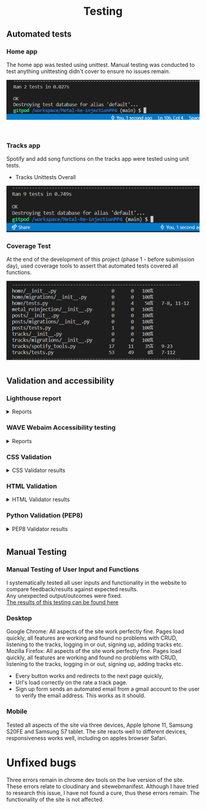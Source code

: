 <h1 align=center>Testing</h1>


## **Automated tests**

### **Home app** 

The home app was tested using unittest.
Manual testing was conducted to test anything unittesting didn't cover to ensure no issues remain.

<p><img src="static/assets/img/readme_img/testing_img/homepageunittest.png"></p>

<br>

### **Tracks app** 

Spotify and add song functions on the tracks app were tested using unit tests.

  * Tracks Unittests Overall
<p><img src="static/assets/img/readme_img/testing_img/full-unittest.png"></p>


### **Coverage Test**

At the end of the development of this project (phase 1 - before submission day), used coverage tools to assert that automated tests covered all functions.

<p><img src="static/assets/img/readme_img/testing_img/coverage-report.png"></p>

#
## **Validation and accessibility**

### **Lighthouse report**
<details>
  <summary>Reports</summary>
  
  All pages of the app were tested using the lighthouse function built in to the Google Chrome browser on incognito mode.
  
  <img width="300" src="static/assets/img/readme_img/testing_img/home-page-loggedout.png">
  <img width="300" src="static/assets/img/readme_img/testing_img/home-page-loggedin.png">
  <img width="300" src="static/assets/img/readme_img/testing_img/signin-page.png">
  <img width="300" src="static/assets/img/readme_img/testing_img/tracklistpage.png">
  <img width="300" src="static/assets/img/readme_img/testing_img/ratetrack-page.png">
  <img width="300" src="static/assets/img/readme_img/testing_img/mytracks-page.png">
  <img width="300" src="static/assets/img/readme_img/testing_img/addtrack-page.png">
 
  
  The low score on `Rate a track` with 74 for accessibility, is due to the embedded spotify url.

</details>
  
### **WAVE Webaim Accessibility testing**
<details>
  <summary>Reports</summary>

  ### **Accessibility report**
  The WAVE tool was used to test all pages on the app.
  Some errors repeat over each page tested, these were due to the social links not having text as they are fontawesome links.
  As before a summary of results is shown as well as links to the individual results.  
    
    
  [link to home page WAVE result](https://wave.webaim.org/report#/https://metal-re-injection.herokuapp.com/)  
  [link to login page WAVE result](https://wave.webaim.org/report#/https://metal-re-injection.herokuapp.com/accounts/login/)  
  [link to signup page WAVE result](https://wave.webaim.org/report#/https://metal-re-injection.herokuapp.com/accounts/signup/)  
  [link to tracklist page WAVE result](https://wave.webaim.org/report#/https://metal-re-injection.herokuapp.com/tracks/song-list/)  
  [link to rate a track page WAVE result](https://wave.webaim.org/report#/https://metal-re-injection.herokuapp.com/tracks/single-song/48/)

  There were 2 parts of the site that were inaccesible and due to this I was unable to check them with the tool. 
  * These were:
    - Mytracks page, Internal server error. 
    - Rate a track page, User must be signed in, WAVE wouldn't allow me to sign in.
    
</details>

  ### **CSS Validation**
  <details>
  <summary>CSS Validator results</summary>
  Only the custom CSS file was tested (style.css)
  <img width="600" src="static/assets/img/readme_img/testing_img/CSSvalidator.png">
  
  </details>
  
 ### **HTML Validation**  
  <details>
  <summary>HTML Validator results</summary>
  All HTML was passed through the validator retreived from the source code within devtools on Chrome.

  [link to w3c validator result](https://validator.w3.org/nu/?showsource=yes&showoutline=yes&showimagereport=yes&doc=https%3A%2F%2Fmetal-re-injection.herokuapp.com%2F)
  
  </details>
  
 ### **Python Validation (PEP8)**
  <details>
  <summary>PEP8 Validator results</summary>

###  **Metal-Re-injection App**

<p float="left">
        <img src="static/assets/img/readme_img/testing_img/PEP8/MRIasgi.png" width="400" height="200"/>
        <img src="static/assets/img/readme_img/testing_img/PEP8/MRIsettings.png" width="400" height="200"/>
        <img src="static/assets/img/readme_img/testing_img/PEP8/MRIWsgi.png" width="400" height="200"/>
        <img src="static/assets/img/readme_img/testing_img/PEP8/MRI-Views.png" width="400" height="200"/>
        <img src="static/assets/img/readme_img/testing_img/PEP8/MRI-Urls.png" width="400" height="200"/>
</p>

All files for metal-re-injection passed through PEP8 without errors

###  **Home App**

<p float="left">
        <img src="static/assets/img/readme_img/testing_img/PEP8/HOMEviews.png" width="400" height="200"/>
        <img src="static/assets/img/readme_img/testing_img/PEP8/HOMEurls.png" width="400" height="200"/>
        <img src="static/assets/img/readme_img/testing_img/PEP8/HOMEtests.png" width="400" height="200"/>
</p>

All files for home app passed through PEP8 without errors

### **Tracks App**

<p float="left">
        <img src="static/assets/img/readme_img/testing_img/PEP8/TRACKSadmin.png" width="400" height="200"/>
        <img src="static/assets/img/readme_img/testing_img/PEP8/TRACKSapps.png" width="400" height="200"/>
        <img src="static/assets/img/readme_img/testing_img/PEP8/TRACKSforms.png" width="400" height="200"/>
        <img src="static/assets/img/readme_img/testing_img/PEP8/TRACKSmodels.png" width="400" height="200"/>
        <img src="static/assets/img/readme_img/testing_img/PEP8/TRACKSspotipytools.png" width="400" height="200"/>
        <img src="static/assets/img/readme_img/testing_img/PEP8/TRACKSurls.png" width="400" height="200"/>
        <img src="static/assets/img/readme_img/testing_img/PEP8/TRACKSviews.png" width="400" height="200"/>
        <img src="static/assets/img/readme_img/testing_img/PEP8/TRACKStests.png" width="400" height="200"/>
</p>

All files for Tracks app passed through PEP8 except one, Tracks/tests.py.<br>
The errors related to line length, the tested urls in the file cannot be split onto the next line to conform with pylint and pep8,
I do not consider these errors to have any impact on the functionality of the file.

  </details>

#

## **Manual Testing**

### Manual Testing of User Input and Functions  
  I systematically tested all user inputs and functionality in the website to compare feedback/results against expected results.  
  Any unexpected output/outcomes were fixed.  
  [The results of this testing can be found here](https://docs.google.com/spreadsheets/d/1MXG4cFjO-vgku2RB4azp_uSs3hObE3Ms83dnKNmJe8w/edit?usp=sharing)

### Desktop
  
  Google Chrome: All aspects of the site work perfectly fine. Pages load quickly, all features are working and found no problems with CRUD, listening to the tracks, logging in or out, signing up, adding tracks etc.
  Mozilla Firefox: All aspects of the site work perfectly fine. Pages load quickly, all features are working and found no problems with CRUD, listening to the tracks, logging in or out, signing up, adding tracks etc.

  * Every button works and redirects to the next page quickly,<br>
  * Url's load correctly on the rate a track page.<br>
  * Sign up form sends an automated email from a gmail account to the user to verify the email address. This works as it should.
  

### Mobile

  Tested all aspects of the site via three devices, Apple Iphone 11, Samsung S20FE and Samsung S7 tablet. The site reacts well to different devices, responsiveness works well, including on apples browser Safari.


# **Unfixed bugs**

  Three errors remain in chrome dev tools on the live version of the site. These errors relate to cloudinary and sitewebmanifest.
  Although I have tried to research this issue, I have not found a cure, thus these errors remain. The functionality of the site is not affected.
